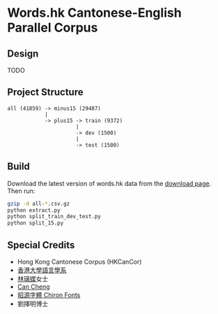 # Words.hk Cantonese-English Parallel Corpus

## Design

TODO

## Project Structure

```
all (41859) -> minus15 (29487)
            |
            -> plus15 -> train (9372)
                      |
                      -> dev (1500)
                      |
                      -> test (1500)
```

## Build

Download the latest version of words.hk data from the [download page](https://words.hk/faiman/analysis/). Then run:

```sh
gzip -d all-*.csv.gz
python extract.py
python split_train_dev_test.py
python split_15.py
```

## Special Credits

- Hong Kong Cantonese Corpus (HKCanCor)
- [香港大學語言學系](http://www.linguistics.hku.hk/)
- [林璃蝶](https://www.facebook.com/o.indicum)女士
- [Can Cheng](https://twitter.com/cancheng)
- [昭源字體 Chiron Fonts](https://chiron-fonts.github.io/)
- 劉擇明博士
